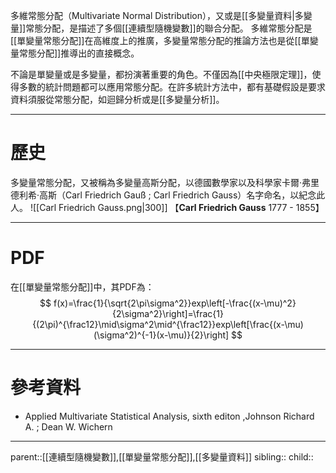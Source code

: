 多維常態分配（Multivariate Normal Distribution），又或是[[多變量資料|多變量]]常態分配，是描述了多個[[連續型隨機變數]]的聯合分配。
多維常態分配是[[單變量常態分配]]在高維度上的推廣，多變量常態分配的推論方法也是從[[單變量常態分配]]推導出的直接概念。

不論是單變量或是多變量，都扮演著重要的角色。不僅因為[[中央極限定理]]，使得多數的統計問題都可以應用常態分配。在許多統計方法中，都有基礎假設是要求資料須服從常態分配，如迴歸分析或是[[多變量分析]]。
- - -
# 歷史
多變量常態分配，又被稱為多變量高斯分配，以德國數學家以及科學家卡爾·弗里德利希·高斯（Carl Friedrich Gauß ; Carl Friedrich Gauss）名字命名，以紀念此人。
![[Carl Friedrich Gauss.png|300]]
【**Carl Friedrich Gauss** 1777 - 1855】 
- - -
# PDF
在[[單變量常態分配]]中，其PDF為：
$$
f(x)=\frac{1}{\sqrt{2\pi\sigma^2}}exp\left[-\frac{(x-\mu)^2}{2\sigma^2}\right]=\frac{1}{(2\pi)^{\frac12}\mid\sigma^2\mid^{\frac12}}exp\left[\frac{(x-\mu)(\sigma^2)^{-1}(x-\mu)}{2}\right]
$$

- - -
# 參考資料
- Applied Multivariate Statistical Analysis, sixth editon ,Johnson Richard A. ;  Dean W. Wichern
- - -
parent::[[連續型隨機變數]],[[單變量常態分配]],[[多變量資料]]
sibling::
child::